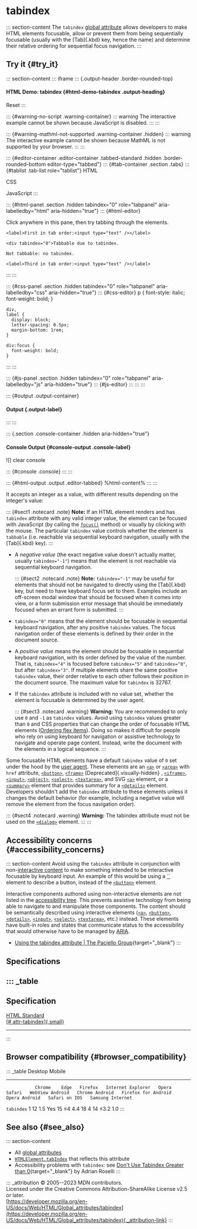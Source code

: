 

# tabindex



::: section-content
The `tabindex` [global attribute](../global_attributes) allows
developers to make HTML elements focusable, allow or prevent them from
being sequentially focusable (usually with the [Tab]{.kbd} key, hence
the name) and determine their relative ordering for sequential focus
navigation.
:::

## Try it {#try_it}

::: section-content
::: iframe
::: {.output-header .border-rounded-top}
#### HTML Demo: tabindex {#html-demo-tabindex .output-heading}

Reset
:::

::: {#warning-no-script .warning-container}
::: warning
The interactive example cannot be shown because JavaScript is disabled.
:::
:::

::: {#warning-mathml-not-supported .warning-container .hidden}
::: warning
The interactive example cannot be shown because MathML is not supported
by your browser.
:::
:::

::: {#editor-container .editor-container .tabbed-standard .hidden .border-rounded-bottom editor-type="tabbed"}
::: {#tab-container .section .tabs}
::: {#tablist .tab-list role="tablist"}
HTML

CSS

JavaScript
:::

::: {#html-panel .section .hidden tabindex="0" role="tabpanel" aria-labelledby="html" aria-hidden="true"}
::: {#html-editor}
    <p>Click anywhere in this pane, then try tabbing through the elements.</p>

    <label>First in tab order:<input type="text" /></label>

    <div tabindex="0">Tabbable due to tabindex.

    Not tabbable: no tabindex.

    <label>Third in tab order:<input type="text" /></label>
:::
:::

::: {#css-panel .section .hidden tabindex="0" role="tabpanel" aria-labelledby="css" aria-hidden="true"}
::: {#css-editor}
    p {
      font-style: italic;
      font-weight: bold;
    }

    div,
    label {
      display: block;
      letter-spacing: 0.5px;
      margin-bottom: 1rem;
    }

    div:focus {
      font-weight: bold;
    }
:::
:::

::: {#js-panel .section .hidden tabindex="0" role="tabpanel" aria-labelledby="js" aria-hidden="true"}
::: {#js-editor}
:::
:::
:::

::: {#output .output-container}
#### Output {.output-label}
:::
:::

::: {.section .console-container .hidden aria-hidden="true"}
#### Console Output {#console-output .console-label}

![]
clear console

::: {#console .console}
:::
:::

::: {#html-output .output .editor-tabbed}
%html-content%
:::
:::

It accepts an integer as a value, with different results depending on
the integer\'s value:

::: {#sect1 .notecard .note}
**Note:** If an HTML element renders and has `tabindex` attribute with
any valid integer value, the element can be focused with JavaScript (by
calling the
[`focus()`](https://developer.mozilla.org/en-US/docs/Web/API/HTMLElement/focus)
method) or visually by clicking with the mouse. The particular
`tabindex` value controls whether the element is `tabbable` (i.e.
reachable via sequential keyboard navigation, usually with the
[Tab]{.kbd} key).
:::

-   A *negative value* (the exact negative value doesn\'t actually
    matter, usually `tabindex="-1"`) means that the element is not
    reachable via sequential keyboard navigation.

    ::: {#sect2 .notecard .note}
    **Note:** `tabindex="-1"` may be useful for elements that should not
    be navigated to directly using the [Tab]{.kbd} key, but need to have
    keyboard focus set to them. Examples include an off-screen modal
    window that should be focused when it comes into view, or a form
    submission error message that should be immediately focused when an
    errant form is submitted.
    :::
-   `tabindex="0"` means that the element should be focusable in
    sequential keyboard navigation, after any positive `tabindex`
    values. The focus navigation order of these elements is defined by
    their order in the document source.
-   A *positive value* means the element should be focusable in
    sequential keyboard navigation, with its order defined by the value
    of the number. That is, `tabindex="4"` is focused before
    `tabindex="5"` and `tabindex="0"`, but after `tabindex="3"`. If
    multiple elements share the same positive `tabindex` value, their
    order relative to each other follows their position in the document
    source. The maximum value for `tabindex` is 32767.
-   If the `tabindex` attribute is included with no value set, whether
    the element is focusable is determined by the user agent.

    ::: {#sect3 .notecard .warning}
    **Warning:** You are recommended to only use `0` and `-1` as
    `tabindex` values. Avoid using `tabindex` values greater than `0`
    and CSS properties that can change the order of focusable HTML
    elements ([Ordering flex
    items](https://developer.mozilla.org/en-US/docs/Web/CSS/CSS_flexible_box_layout/Ordering_flex_items)).
    Doing so makes it difficult for people who rely on using keyboard
    for navigation or assistive technology to navigate and operate page
    content. Instead, write the document with the elements in a logical
    sequence.
    :::

Some focusable HTML elements have a default `tabindex` value of `0` set
under the hood by the [user
agent](https://developer.mozilla.org/en-US/docs/Glossary/User_agent).
These elements are an [`<a>`](../element/a) or
[`<area>`](../element/area) with `href` attribute,
[`<button>`](../element/button), [`<frame>`](../element/frame)
[Deprecated]{.visually-hidden} , [`<iframe>`](../element/iframe),
[`<input>`](../element/input), [`<object>`](../element/object),
[`<select>`](../element/select), [`<textarea>`](../element/textarea),
and SVG
[`<a>`](https://developer.mozilla.org/en-US/docs/Web/SVG/Element/a)
element, or a [`<summary>`](../element/summary) element that provides
summary for a [`<details>`](../element/details) element. Developers
shouldn\'t add the `tabindex` attribute to these elements unless it
changes the default behavior (for example, including a negative value
will remove the element from the focus navigation order).

::: {#sect4 .notecard .warning}
**Warning:** The tabindex attribute must not be used on the
[`<dialog>`](../element/dialog) element.
:::
:::

## Accessibility concerns {#accessibility_concerns}

::: section-content
Avoid using the `tabindex` attribute in conjunction with
non-[interactive content](../content_categories#interactive_content) to
make something intended to be interactive focusable by keyboard input.
An example of this would be using a [``](../element/div) element to
describe a button, instead of the [`<button>`](../element/button)
element.

Interactive components authored using non-interactive elements are not
listed in the [accessibility
tree](https://developer.mozilla.org/en-US/docs/Learn/Accessibility/What_is_accessibility#accessibility_apis).
This prevents assistive technology from being able to navigate to and
manipulate those components. The content should be semantically
described using interactive elements ([`<a>`](../element/a),
[`<button>`](../element/button), [`<details>`](../element/details),
[`<input>`](../element/input), [`<select>`](../element/select),
[`<textarea>`](../element/textarea), etc.) instead. These elements have
built-in roles and states that communicate status to the accessibility
that would otherwise have to be managed by
[ARIA](https://developer.mozilla.org/en-US/docs/Web/Accessibility/ARIA).

-   [Using the tabindex attribute \| The Paciello
    Group](https://www.tpgi.com/using-the-tabindex-attribute/){target="_blank"}
:::

## Specifications

::: _table
  ------------------------------------------------------------------------------------------------
  Specification
  ------------------------------------------------------------------------------------------------
  [HTML Standard\
  [\#
  attr-tabindex]{.small}](https://html.spec.whatwg.org/multipage/interaction.html#attr-tabindex)

  ------------------------------------------------------------------------------------------------
:::

## Browser compatibility {#browser_compatibility}

::: _table
               Desktop                                                         Mobile                                                                                   
  ------------ --------- ------ --------- ------------------- ------- -------- ----------------- ---------------- --------------------- --------------- --------------- ------------------
               Chrome    Edge   Firefox   Internet Explorer   Opera   Safari   WebView Android   Chrome Android   Firefox for Android   Opera Android   Safari on IOS   Samsung Internet
  `tabindex`   1         12     1.5       Yes                 15      ≤4       4.4               18               4                     14              ≤3.2            1.0
:::

## See also {#see_also}

::: section-content
-   All [global attributes](../global_attributes)
-   [`HTMLElement.tabIndex`](https://developer.mozilla.org/en-US/docs/Web/API/HTMLElement/tabIndex)
    that reflects this attribute
-   Accessibility problems with `tabindex`: see [Don\'t Use Tabindex
    Greater than
    0](https://adrianroselli.com/2014/11/dont-use-tabindex-greater-than-0.html){target="_blank"}
    by Adrian Roselli
:::

::: _attribution
© 2005--2023 MDN contributors.\
Licensed under the Creative Commons Attribution-ShareAlike License v2.5
or later.\
[https://developer.mozilla.org/en-US/docs/Web/HTML/Global_attributes/tabindex](https://developer.mozilla.org/en-US/docs/Web/HTML/Global_attributes/tabindex){._attribution-link}
:::
